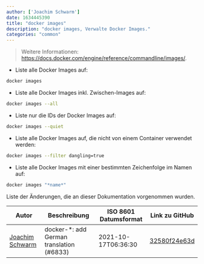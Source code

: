 ```yaml
---
author: ['Joachim Schwarm']
date: 1634445390
title: "docker images"
description: "docker images, Verwalte Docker Images."
categories: "common"
---
```

> Weitere Informationen: <https://docs.docker.com/engine/reference/commandline/images/>.

- Liste alle Docker Images auf:

```bash
docker images
```

- Liste alle Docker Images inkl. Zwischen-Images auf:

```bash
docker images --all
```

- Liste nur die IDs der Docker Images auf:

```bash
docker images --quiet
```

- Liste alle Docker Images auf, die nicht von einem Container verwendet werden:

```bash
docker images --filter dangling=true
```

- Liste alle Docker Images mit einer bestimmten Zeichenfolge im Namen auf:

```bash
docker images "*name*"
```
Liste der Änderungen, die an dieser Dokumentation vorgenommen wurden.


Autor | Beschreibung | ISO 8601 Datumsformat | Link zu GitHub
------|-----|-----|-----
[Joachim Schwarm](mailto:joachim@schwarm.co) | docker-*: add German translation (#6833) | 2021-10-17T06:36:30 | [32580f24e63d](https://github.com/tldr-pages/tldr/commit/32580f24e63daa8abf77cffe6bc7dac55911fb3a)

